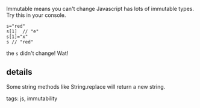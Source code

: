 Immutable means you can't change 
Javascript has lots of immutable types. Try this in your console.

```
s="red"
s[1]  // "e"
s[1]="x"
s // "red"
```

the `s` didn't change! Wat!

## details
Some string methods like String.replace will return a new string. 


tags: js, immutability
